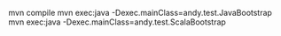 mvn compile
mvn exec:java -Dexec.mainClass=andy.test.JavaBootstrap
mvn exec:java -Dexec.mainClass=andy.test.ScalaBootstrap